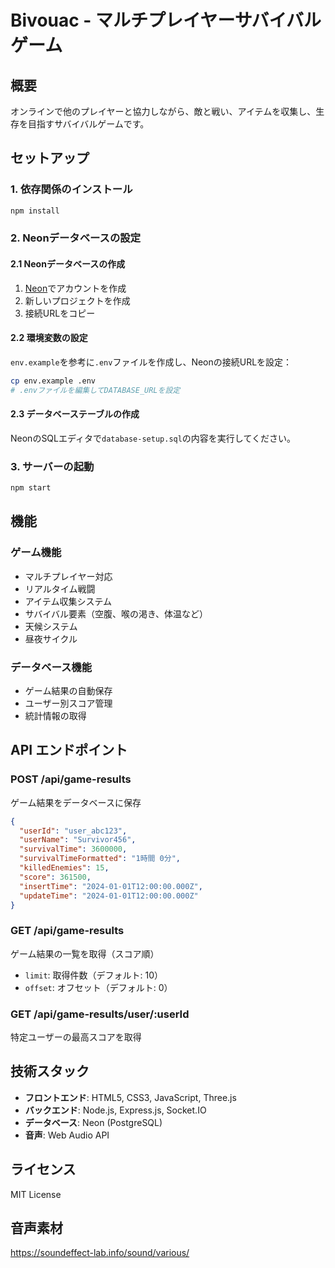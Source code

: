 # Bivouac - マルチプレイヤーサバイバルゲーム

## 概要
オンラインで他のプレイヤーと協力しながら、敵と戦い、アイテムを収集し、生存を目指すサバイバルゲームです。

## セットアップ

### 1. 依存関係のインストール
```bash
npm install
```

### 2. Neonデータベースの設定

#### 2.1 Neonデータベースの作成
1. [Neon](https://neon.tech)でアカウントを作成
2. 新しいプロジェクトを作成
3. 接続URLをコピー

#### 2.2 環境変数の設定
`env.example`を参考に`.env`ファイルを作成し、Neonの接続URLを設定：
```bash
cp env.example .env
# .envファイルを編集してDATABASE_URLを設定
```

#### 2.3 データベーステーブルの作成
NeonのSQLエディタで`database-setup.sql`の内容を実行してください。

### 3. サーバーの起動
```bash
npm start
```

## 機能

### ゲーム機能
- マルチプレイヤー対応
- リアルタイム戦闘
- アイテム収集システム
- サバイバル要素（空腹、喉の渇き、体温など）
- 天候システム
- 昼夜サイクル

### データベース機能
- ゲーム結果の自動保存
- ユーザー別スコア管理
- 統計情報の取得

## API エンドポイント

### POST /api/game-results
ゲーム結果をデータベースに保存
```json
{
  "userId": "user_abc123",
  "userName": "Survivor456",
  "survivalTime": 3600000,
  "survivalTimeFormatted": "1時間 0分",
  "killedEnemies": 15,
  "score": 361500,
  "insertTime": "2024-01-01T12:00:00.000Z",
  "updateTime": "2024-01-01T12:00:00.000Z"
}
```

### GET /api/game-results
ゲーム結果の一覧を取得（スコア順）
- `limit`: 取得件数（デフォルト: 10）
- `offset`: オフセット（デフォルト: 0）

### GET /api/game-results/user/:userId
特定ユーザーの最高スコアを取得

## 技術スタック
- **フロントエンド**: HTML5, CSS3, JavaScript, Three.js
- **バックエンド**: Node.js, Express.js, Socket.IO
- **データベース**: Neon (PostgreSQL)
- **音声**: Web Audio API

## ライセンス
MIT License

## 音声素材
https://soundeffect-lab.info/sound/various/